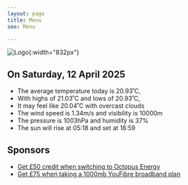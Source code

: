 ```yaml
---
layout: page
title: Menu
seo: Menu

---
```


![Logo](/images/logo.jpg){:width="832px"}

<!-- weather_marker starts -->
## On Saturday, 12 April 2025

- The average temperature today is 20.93˚C,
- With highs of 21.03˚C and lows of 20.93˚C,
- It may feel like 20.04˚C with overcast clouds
- The wind speed is 1.34m/s and visibility is 10000m
- The pressure is 1003hPa and humidity is 37%
- The sun will rise at 05:18 and set at 18:59

<!-- weather_marker ends -->

## Sponsors

- [Get £50 credit when switching to Octopus Energy](https://bit.ly/3oD1nnS)
- [Get £75 when taking a 1000mb YouFibre broadband plan](https://aklam.io/91zWhU?)



